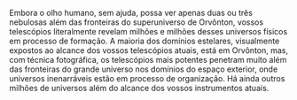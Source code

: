 ﻿Embora o olho humano, sem ajuda, possa ver apenas duas ou três nebulosas  além das fronteiras do superuniverso de Orvônton, vossos telescópios literalmente revelam milhões e milhões desses universos físicos em processo de formação. A maioria dos domínios estelares, visualmente expostos ao alcance dos vossos telescópios atuais, está em Orvônton, mas, com técnica fotográfica, os telescópios mais potentes penetram muito além das fronteiras do grande universo nos domínios do espaço exterior, onde universos inenarráveis estão em processo de organização. Há ainda outros milhões de universos além do alcance dos vossos instrumentos atuais.